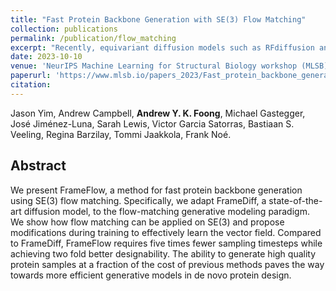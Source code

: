 ```yaml
---
title: "Fast Protein Backbone Generation with SE(3) Flow Matching"
collection: publications
permalink: /publication/flow_matching
excerpt: "Recently, equivariant diffusion models such as RFdiffusion and Chroma have revolutionised the field of de novo protein design. We investigate the use of flow matching as an alternative to diffusion to accelerate the sampling of novel proteins."
date: 2023-10-10
venue: 'NeurIPS Machine Learning for Structural Biology workshop (MLSB) 2023'
paperurl: 'https://www.mlsb.io/papers_2023/Fast_protein_backbone_generation_with_SE3_flow_matching.pdf'
citation:
---
```


Jason Yim, Andrew Campbell, **Andrew Y. K. Foong**, Michael Gastegger, José Jiménez-Luna, Sarah Lewis, Victor Garcia Satorras, Bastiaan S. Veeling, Regina Barzilay, Tommi Jaakkola, Frank Noé.

## Abstract
We present FrameFlow, a method for fast protein backbone generation using SE(3) flow matching. Specifically, we adapt FrameDiff, a state-of-the-art diffusion model, to the flow-matching generative modeling paradigm. We show how flow matching can be applied on SE(3) and propose modifications during training to effectively learn the vector field. Compared to FrameDiff, FrameFlow requires five times fewer sampling timesteps while achieving two fold better designability. The ability to generate high quality protein samples at a fraction of the cost of previous methods paves the way towards more efficient generative models in de novo protein design.
